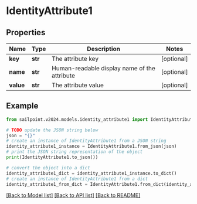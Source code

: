 # IdentityAttribute1


## Properties

Name | Type | Description | Notes
------------ | ------------- | ------------- | -------------
**key** | **str** | The attribute key | [optional] 
**name** | **str** | Human-readable display name of the attribute | [optional] 
**value** | **str** | The attribute value | [optional] 

## Example

```python
from sailpoint.v2024.models.identity_attribute1 import IdentityAttribute1

# TODO update the JSON string below
json = "{}"
# create an instance of IdentityAttribute1 from a JSON string
identity_attribute1_instance = IdentityAttribute1.from_json(json)
# print the JSON string representation of the object
print(IdentityAttribute1.to_json())

# convert the object into a dict
identity_attribute1_dict = identity_attribute1_instance.to_dict()
# create an instance of IdentityAttribute1 from a dict
identity_attribute1_from_dict = IdentityAttribute1.from_dict(identity_attribute1_dict)
```
[[Back to Model list]](../README.md#documentation-for-models) [[Back to API list]](../README.md#documentation-for-api-endpoints) [[Back to README]](../README.md)


